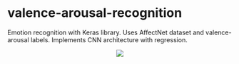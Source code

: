 # valence-arousal-recognition
Emotion recognition with Keras library. Uses AffectNet dataset and valence-arousal labels. Implements CNN architecture with regression.

<p align="center">
<img src="http://iis-projects.ee.ethz.ch/images/thumb/a/a6/Emotions-on-arousal-valence-space.jpg/450px-Emotions-on-arousal-valence-space.jpg">
</p>
